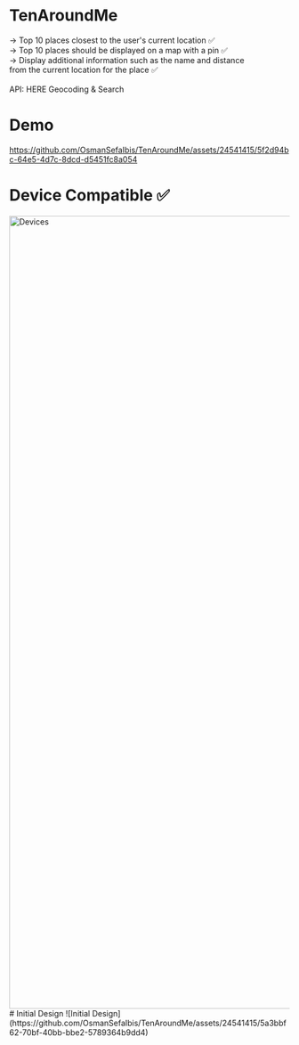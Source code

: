 # TenAroundMe
-> Top 10 places closest to the user's current location ✅ <br />
-> Top 10 places should be displayed on a map with a pin ✅ <br />
-> Display additional information such as the name and distance <br />
    from the current location for the place ✅ <br />
<br />API: HERE Geocoding & Search 
# Demo
https://github.com/OsmanSefaIbis/TenAroundMe/assets/24541415/5f2d94bc-64e5-4d7c-8dcd-d5451fc8a054
# Device Compatible ✅
<img width="1424" alt="Devices" src="https://github.com/OsmanSefaIbis/TenAroundMe/assets/24541415/f128131d-2141-4c3d-90ce-6eb6d6492499">
# Initial Design
![Initial Design](https://github.com/OsmanSefaIbis/TenAroundMe/assets/24541415/5a3bbf62-70bf-40bb-bbe2-5789364b9dd4)
